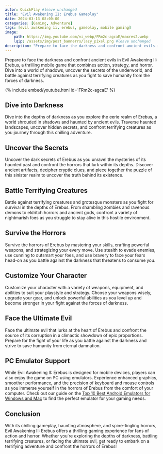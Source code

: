 ```yaml
---
autor: QuickPlay #leave unchanged
title: "Evil Awakening II: Erebus Gameplay"
date: 2024-03-13 08:00:00
categories: [Gaming, Adventure]
tags: [evil awakening ii, erebus, gameplay, mobile gaming]
image: 
    path: https://img.youtube.com/vi_webp/FRm2c-agcaE/maxres2.webp 
    lqip: /assets/img/post_bannerrs/lazy_pixel.png #leave unchanged
description: "Prepare to face the darkness and confront ancient evils in Evil Awakening II: Erebus, a thrilling mobile game that combines action, strategy, and horror. Dive into a world of shadows, uncover the secrets of the underworld, and battle against terrifying creatures as you fight to save humanity from the forces of darkness. Discover its chilling gameplay, haunting atmosphere, and how to survive the horrors of Erebus in this spine-tingling adventure."
---
```


Prepare to face the darkness and confront ancient evils in Evil Awakening II: Erebus, a thrilling mobile game that combines action, strategy, and horror. Dive into a world of shadows, uncover the secrets of the underworld, and battle against terrifying creatures as you fight to save humanity from the forces of darkness.

{% include embed/youtube.html id='FRm2c-agcaE' %}

## Dive into Darkness
Dive into the depths of darkness as you explore the eerie realm of Erebus, a world shrouded in shadows and haunted by ancient evils. Traverse haunted landscapes, uncover hidden secrets, and confront terrifying creatures as you journey through this chilling adventure.

## Uncover the Secrets
Uncover the dark secrets of Erebus as you unravel the mysteries of its haunted past and confront the horrors that lurk within its depths. Discover ancient artifacts, decipher cryptic clues, and piece together the puzzle of this sinister realm to uncover the truth behind its existence.

## Battle Terrifying Creatures
Battle against terrifying creatures and grotesque monsters as you fight for survival in the depths of Erebus. From shambling zombies and ravenous demons to eldritch horrors and ancient gods, confront a variety of nightmarish foes as you struggle to stay alive in this hostile environment.

## Survive the Horrors
Survive the horrors of Erebus by mastering your skills, crafting powerful weapons, and strategizing your every move. Use stealth to evade enemies, use cunning to outsmart your foes, and use bravery to face your fears head-on as you battle against the darkness that threatens to consume you.

## Customize Your Character
Customize your character with a variety of weapons, equipment, and abilities to suit your playstyle and strategy. Choose your weapons wisely, upgrade your gear, and unlock powerful abilities as you level up and become stronger in your fight against the forces of darkness.

## Face the Ultimate Evil
Face the ultimate evil that lurks at the heart of Erebus and confront the source of its corruption in a climactic showdown of epic proportions. Prepare for the fight of your life as you battle against the darkness and strive to save humanity from eternal damnation.

## PC Emulator Support
While Evil Awakening II: Erebus is designed for mobile devices, players can also enjoy the game on PC using emulators. Experience enhanced graphics, smoother performance, and the precision of keyboard and mouse controls as you immerse yourself in the horrors of Erebus from the comfort of your computer. Check out our guide on the [Top 10 Best Android Emulators for Windows and Mac](https://quickplaymobile.github.io/posts/Top-10-Best-Android-Emulators-for-Windows-and-Mac/) to find the perfect emulator for your gaming needs.

## Conclusion
With its chilling gameplay, haunting atmosphere, and spine-tingling horrors, Evil Awakening II: Erebus offers a thrilling gaming experience for fans of action and horror. Whether you're exploring the depths of darkness, battling terrifying creatures, or facing the ultimate evil, get ready to embark on a terrifying adventure and confront the horrors of Erebus!

